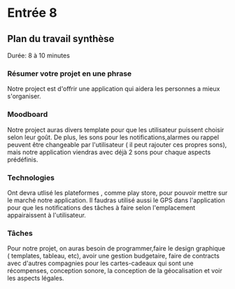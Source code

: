 # Entrée 8
## Plan du travail synthèse
Durée: 8 à 10 minutes

### Résumer votre projet en une phrase
Notre project est d'offrir une application qui aidera les personnes a mieux s'organiser.   

### Moodboard
Notre project auras divers template pour que les utilisateur puissent choisir selon leur goût. De plus, les sons pour les notifications,alarmes ou rappel peuvent être changeable par l'utilisateur ( il peut rajouter ces propres sons), mais notre application viendras avec déjà 2 sons pour chaque aspects prédéfinis.

### Technologies
Ont devra utlisé les plateformes , comme play store, pour pouvoir mettre sur le marché notre application. Il faudras utilisé aussi le GPS dans l'application pour que les notifications des tâches à faire selon l'emplacement appairaissent à l'utilisateur.

### Tâches
Pour notre projet, on auras besoin de programmer,faire le design graphique ( templates, tableau, etc), avoir une gestion budgetaire, faire de contracts avec d'autres compagnies pour les cartes-cadeaux qui sont une récompenses, conception sonore, la conception de la géocalisation et voir les aspects légales.

